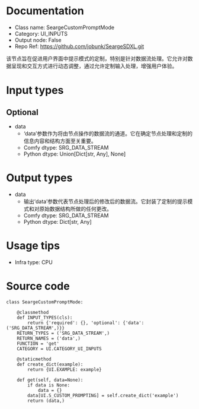 # Documentation
- Class name: SeargeCustomPromptMode
- Category: UI_INPUTS
- Output node: False
- Repo Ref: https://github.com/jobunk/SeargeSDXL.git

该节点旨在促进用户界面中提示模式的定制，特别是针对数据流处理。它允许对数据呈现和交互方式进行动态调整，通过允许定制输入处理，增强用户体验。

# Input types
## Optional
- data
    - ‘data’参数作为将由节点操作的数据流的通道。它在确定节点处理和定制的信息内容和结构方面至关重要。
    - Comfy dtype: SRG_DATA_STREAM
    - Python dtype: Union[Dict[str, Any], None]

# Output types
- data
    - 输出‘data’参数代表节点处理后的修改后的数据流。它封装了定制的提示模式和对原始数据结构所做的任何更改。
    - Comfy dtype: SRG_DATA_STREAM
    - Python dtype: Dict[str, Any]

# Usage tips
- Infra type: CPU

# Source code
```
class SeargeCustomPromptMode:

    @classmethod
    def INPUT_TYPES(cls):
        return {'required': {}, 'optional': {'data': ('SRG_DATA_STREAM',)}}
    RETURN_TYPES = ('SRG_DATA_STREAM',)
    RETURN_NAMES = ('data',)
    FUNCTION = 'get'
    CATEGORY = UI.CATEGORY_UI_INPUTS

    @staticmethod
    def create_dict(example):
        return {UI.EXAMPLE: example}

    def get(self, data=None):
        if data is None:
            data = {}
        data[UI.S_CUSTOM_PROMPTING] = self.create_dict('example')
        return (data,)
```